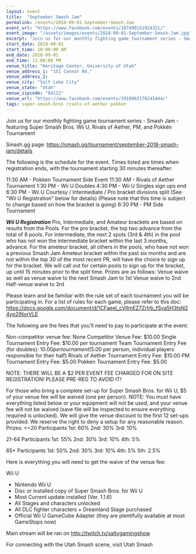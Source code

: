 ```yaml
---
layout: event
title:  "September Smash Jam"
permalink: /events/2018-09-01-September-Smash-Jam
event_url: "https://www.facebook.com/events/187499151924321/"
event_image: "/assets/images/events/2018-09-01-September-Smash-Jam.jpg"
excerpt: "Join us for our monthly fighting game tournament series - Smash Jam - featuring Super Smash Bros. Wii U, Rivals of Aether, PM, and Pokkén Tournament"
start_date: 2018-09-01
start_time: 10:00:00 AM
end_date: 2018-09-01
end_time: 11:00:00 PM
venue_title: "Heritage Center, University of Utah"
venue_address_1: "151 Connor Rd."
venue_address_2:
venue_city: "Salt Lake City"
venue_state: "Utah"
venue_zipcode: "84112"
venue_url: "https://www.facebook.com/events/1918002178245444/"
tags: super-smash-bros rivals-of-aether pokken
---
```


Join us for our monthly fighting game tournament series - Smash Jam - featuring Super Smash Bros. Wii U, Rivals of Aether, PM, and Pokkén Tournament

Smash.gg page: https://smash.gg/tournament/september-2018-smash-jam/details

The following is the schedule for the event. Times listed are times when registration ends, with the tournament starting 30 minutes thereafter:

11:30 AM - Pokken Tournament Side Event
11:30 AM - Rivals of Aether Tournament
1:30 PM - Wii U Doubles
4:30 PM - Wii U Singles sign ups end
6:30 PM - Wii U Courtesy / Intermediate / Pro bracket divisions split (See "Wii U Registration" below for details) (Please note that this time is subject to change based on how the bracket is going)
6:30 PM - PM Side Tournament

***Wii U Registration***
Pro, Intermediate, and Amateur brackets are based on results from the Pools. For the pro bracket, the top two advance from the total of 8 pools. For intermediate, the next 2 spots (3rd & 4th) in the pool who has not won the intermediate bracket within the last 3 months, advance. For the ameteur bracket, all others in the pools, who have not won a previous Smash Jam Ameteur bracket within the past six months and are not within the top 30 of the most recent PR, will have the choice to sign up for the bracket. We will call out for certain pools to sign up for the bracket, up until 15 minutes prior to the split time. Prizes are as follows:
Venue waive as well as venue waive to the next Smash Jam to 1st
Venue waive to 2nd
Half-venue waive to 3rd

Please learn and be familiar with the rule set of each tournament you will be participating in. For a list of rules for each game, please refer to this doc: https://docs.google.com/document/d/1CFaeel_cVIImEZ7ZrIrb_fSva5H3tsN24yp2INyrVLE

The following are the fees that you'll need to pay to participate at the event:

Non-competitor venue fee: None
Competitor Venue Fee: $10.00
Single Tournament Entry Fee: $10.00 per tournament
Team Tournament Entry Fee (for doubles): $10.00 per tournament ($5.00 per person, individual players responsible for their half)
Rivals of Aether Tournament Entry Fee: $10.00
PM Tournament Entry Fee: $5.00
Pokken Tournament Entry Fee: $5.00

NOTE: THERE WILL BE A $2 PER EVENT FEE CHARGED FOR ON SITE REGISTRATION! PLEASE PRE-REG TO AVOID IT!

For those who bring a complete set-up for Super Smash Bros. for Wii U, $5 of your venue fee will be waived (one per person). NOTE: You must have everything listed below or your equipment will not be used, and your venue fee will not be waived (save file will be inspected to ensure everything required is unlocked). We will give the venue discount to the first 12 set-ups provided. We reserve the right to deny a setup for any reasonable reason.
Prizes:
<=20 Participants
1st: 60%
2nd: 30%
3rd: 10%

21-64 Participants
1st: 55%
2nd: 30%
3rd: 10%
4th: 5%

65+ Participants
1st: 50%
2nd: 30%
3rd: 10%
4th: 5%
5th: 2.5%

Here is everything you will need to get the waive of the venue fee:

Wii U

- Nintendo Wii U
- Disc or installed copy of Super Smash Bros. for Wii U
- Most Current update installed (Ver. 1.1.6)
- All Stages and characters unlocked
- All DLC fighter characters + Dreamland Stage purchased
- Official Wii U GameCube Adapter (they are plentifully available at most GameStops now)

Main stream will be ran on http://twitch.tv/saltygamingshow

For connecting with the Utah Smash scene, visit Utah Smash